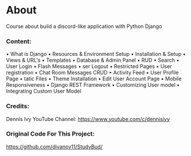 # About

Course about build a discord-like application with Python Django


### Content:
• What is Django
• Resources & Environment Setup
• Installation & Setup
• Views & URL's
• Templates
• Database & Admin Panel
• RUD
• Search
• User Login
• Flash Messages
• ser Logout
• Restricted Pages
• User registration
• Chat Room Messages CRUD
• Activity Feed
• User Profile Page
• tatic Files
• Theme Installation
• Edit User Account Page
• Mobile Responsiveness
• Django REST Framework
• Customizing User model
• Integrating Custom User Model


### Credits:
Dennis Ivy YouTube Channel:
https://www.youtube.com/c/dennisivy

### Original Code For This Project:
https://github.com/divanov11/StudyBud/
